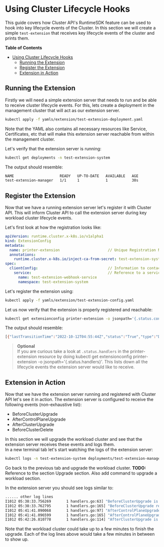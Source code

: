 # Using Cluster Lifecycle Hooks

This guide covers how Cluster API's RuntimeSDK feature can be used to hook into key lifecycle events of the Cluster.
In this section we will create a simple `test-extension` that receives key lifecycle events of the cluster and prints them.

<!-- table of contens generated via: https://github.com/thlorenz/doctoc -->
<!-- START doctoc generated TOC please keep comment here to allow auto update -->
<!-- DON'T EDIT THIS SECTION, INSTEAD RE-RUN doctoc TO UPDATE -->
**Table of Contents**

- [Using Cluster Lifecycle Hooks](#using-cluster-lifecycle-hooks)
  - [Running the Extension](#running-the-extension)
  - [Register the Extension](#register-the-extension)
  - [Extension in Action](#extension-in-action)
<!-- END doctoc generated TOC please keep comment here to allow auto update -->

## Running the Extension

Firstly we will need a simple extension server that needs to run and be able to receive cluster lifecycle events. For this, lets create a deployment in the management cluster that will act as our extension server.

```bash
kubectl apply -f yamls/extension/test-extension-deployment.yaml
```

Note that the YAML also contains all necessary resources like Service, Certificates, etc that will make this extension server reachable from within the management cluster.

Let's verify that the extension server is running:

```bash
kubectl get deployments -n test-extension-system
```

The output should resemble:

```bash
NAME                     READY   UP-TO-DATE   AVAILABLE   AGE
test-extension-manager   1/1     1            1           30s
```

## Register the Extension

Now that we have a running extension server let's register it with Cluster API. This will inform Cluster API to call the extension server during key workload cluster lifecycle events.

Let's first look at how the registration looks like:

```yaml
apiVersion: runtime.cluster.x-k8s.io/v1alpha1
kind: ExtensionConfig
metadata:
  name: printer-extension                      // Unique Registration Name
  annotations:
    runtime.cluster.x-k8s.io/inject-ca-from-secret: test-extension-system/test-extension-webhook-service-cert
spec:
  clientConfig:                                // Information to contact the extension server
    service:                                   // Reference to a service running in the management cluster
      name: test-extension-webhook-service
      namespace: test-extension-system
```

Let's register the extension using:

```bash
kubectl apply -f yamls/extension/test-extension-config.yaml
```

Let us now verify that the extension is properly registered and reachable:

```bash
kubectl get extensionconfig printer-extension -o jsonpath='{.status.conditions}'
```

The output should resemble:

```bash
[{"lastTransitionTime":"2022-10-12T04:55:44Z","status":"True","type":"Discovered"}]
```

> **Optional**  
> If you are curious take a look at `.status.handlers` in the printer-extension resource by doing kubectl get extensionconfig printer-extension -o jsonpath='{.status.handlers}'. This lists down all the lifecycle events the extension server would like to receive.

## Extension in Action

Now that we have the extension server running and registered with Cluster API let's see it in action. The extension server is configured to receive the following events (non-exhaustive list):

- BeforeClusterUpgrade
- AfterControlPlaneUpgrade
- AfterClusterUpgrade
- BeforeClusterDelete

In this section we will upgrade the workload cluster and see that the extension server receives these events and logs them.  
In a new terminal tab let's start watching the logs of the extension server:

```bash
kubectl logs -n test-extension-system deployments/test-extension-manager -f
```

Go back to the previous tab and upgrade the workload cluster.
**TODO:** Reference to the section Upgrade section. Also add command to upgrade a workload section.

In the extension server you should see logs similar to:

```bash
...... other log lines
I1012 05:38:33.756269       1 handlers.go:63] "BeforeClusterUpgrade is called"
I1012 05:38:33.762795       1 handlers.go:165] "BeforeClusterUpgrade response is Success. retry: 0"
I1012 05:41:41.090068       1 handlers.go:97] "AfterControlPlaneUpgrade is called"
I1012 05:41:41.096599       1 handlers.go:165] "AfterControlPlaneUpgrade response is Success. retry: 0"
I1012 05:42:26.810778       1 handlers.go:114] "AfterClusterUpgrade is called"
```

Note that the workload cluster could take up to a few minutes to finish the upgrade. Each of the log lines above would take a few minutes in between to show up.
